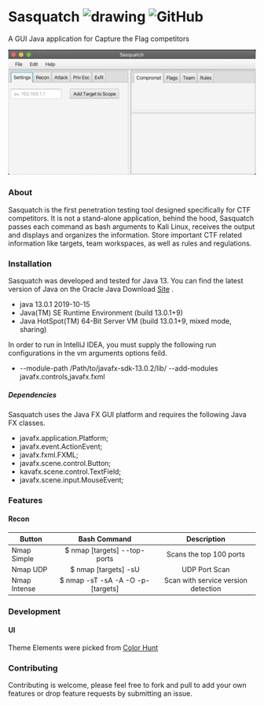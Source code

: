 # Sasquatch    <img src="https://img.shields.io/github/v/release/tcbutler320/Sasquatch?include_prereleases" alt="drawing" width="100"/> <img alt="GitHub" src="https://img.shields.io/github/license/tcbutler320/Sasquatch" alt="drawing" width="100">

A GUI Java application for Capture the Flag competitors  

![](assets/images/sasquatch-redWoods-v0.01.png)


### About 
Sasquatch is the first penetration testing tool designed specifically for CTF competitors. It is not a stand-alone application, behind the hood, Sasquatch passes each command as bash arguments to Kali Linux, receives the output and displays and organizes the information. Store important CTF related information like targets, team workspaces, as well as rules and regulations.

### Installation 
Sasquatch was developed and tested for Java 13. You can find the latest version of Java on the Oracle Java Download [Site](https://www.java.com/en/download/) . 
+ java 13.0.1 2019-10-15
+ Java(TM) SE Runtime Environment (build 13.0.1+9)
+ Java HotSpot(TM) 64-Bit Server VM (build 13.0.1+9, mixed mode, sharing)

In order to run in IntelliJ IDEA, you must supply the following run configurations in the vm arguments options feild. 
+ --module-path /Path/to/javafx-sdk-13.0.2/lib/ --add-modules javafx.controls,javafx.fxml

##### Dependencies 
Sasquatch uses the Java FX GUI platform and requires the following Java FX classes.

 + javafx.application.Platform;
 + javafx.event.ActionEvent;
 + javafx.fxml.FXML;
 + javafx.scene.control.Button;
 + kavafx.scene.control.TextField;
 + javafx.scene.input.MouseEvent;

### Features

#### Recon

| Button        | Bash Command           | Description  |
| ------------- |:-------------:|:-------------:|
| Nmap Simple     | $ nmap [targets] --top-ports | Scans the top 100 ports  |
| Nmap UDP       | $ nmap [targets]  -sU    |  UDP Port Scan |
| Nmap Intense  |  $ nmap -sT -sA -A -O -p- [targets]       |    Scan with service version detection |


### Development

#### UI 
Theme Elements were picked from [Color Hunt](https://colorhunt.com/)


### Contributing 
Contributing is welcome, please feel free to fork and pull to add your own features or drop feature requests by submitting an issue. 
